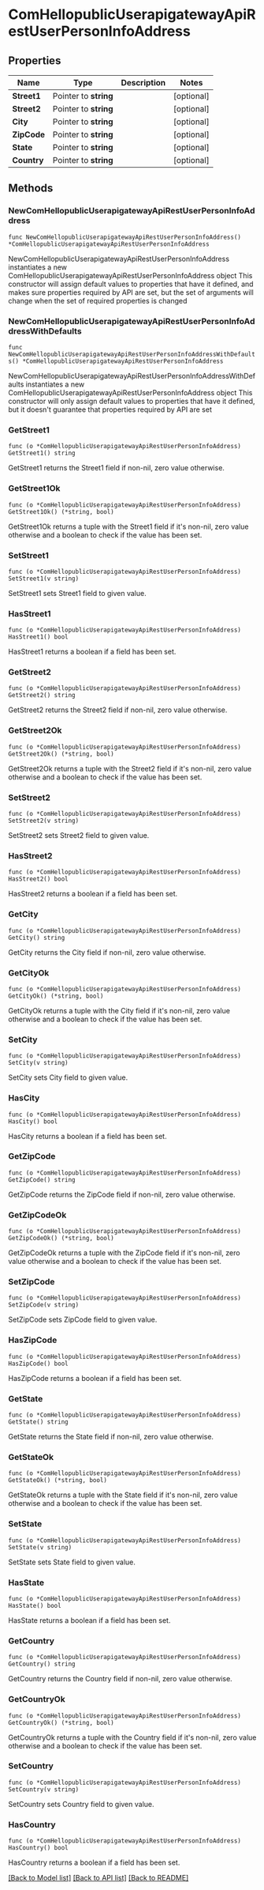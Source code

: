# ComHellopublicUserapigatewayApiRestUserPersonInfoAddress

## Properties

Name | Type | Description | Notes
------------ | ------------- | ------------- | -------------
**Street1** | Pointer to **string** |  | [optional] 
**Street2** | Pointer to **string** |  | [optional] 
**City** | Pointer to **string** |  | [optional] 
**ZipCode** | Pointer to **string** |  | [optional] 
**State** | Pointer to **string** |  | [optional] 
**Country** | Pointer to **string** |  | [optional] 

## Methods

### NewComHellopublicUserapigatewayApiRestUserPersonInfoAddress

`func NewComHellopublicUserapigatewayApiRestUserPersonInfoAddress() *ComHellopublicUserapigatewayApiRestUserPersonInfoAddress`

NewComHellopublicUserapigatewayApiRestUserPersonInfoAddress instantiates a new ComHellopublicUserapigatewayApiRestUserPersonInfoAddress object
This constructor will assign default values to properties that have it defined,
and makes sure properties required by API are set, but the set of arguments
will change when the set of required properties is changed

### NewComHellopublicUserapigatewayApiRestUserPersonInfoAddressWithDefaults

`func NewComHellopublicUserapigatewayApiRestUserPersonInfoAddressWithDefaults() *ComHellopublicUserapigatewayApiRestUserPersonInfoAddress`

NewComHellopublicUserapigatewayApiRestUserPersonInfoAddressWithDefaults instantiates a new ComHellopublicUserapigatewayApiRestUserPersonInfoAddress object
This constructor will only assign default values to properties that have it defined,
but it doesn't guarantee that properties required by API are set

### GetStreet1

`func (o *ComHellopublicUserapigatewayApiRestUserPersonInfoAddress) GetStreet1() string`

GetStreet1 returns the Street1 field if non-nil, zero value otherwise.

### GetStreet1Ok

`func (o *ComHellopublicUserapigatewayApiRestUserPersonInfoAddress) GetStreet1Ok() (*string, bool)`

GetStreet1Ok returns a tuple with the Street1 field if it's non-nil, zero value otherwise
and a boolean to check if the value has been set.

### SetStreet1

`func (o *ComHellopublicUserapigatewayApiRestUserPersonInfoAddress) SetStreet1(v string)`

SetStreet1 sets Street1 field to given value.

### HasStreet1

`func (o *ComHellopublicUserapigatewayApiRestUserPersonInfoAddress) HasStreet1() bool`

HasStreet1 returns a boolean if a field has been set.

### GetStreet2

`func (o *ComHellopublicUserapigatewayApiRestUserPersonInfoAddress) GetStreet2() string`

GetStreet2 returns the Street2 field if non-nil, zero value otherwise.

### GetStreet2Ok

`func (o *ComHellopublicUserapigatewayApiRestUserPersonInfoAddress) GetStreet2Ok() (*string, bool)`

GetStreet2Ok returns a tuple with the Street2 field if it's non-nil, zero value otherwise
and a boolean to check if the value has been set.

### SetStreet2

`func (o *ComHellopublicUserapigatewayApiRestUserPersonInfoAddress) SetStreet2(v string)`

SetStreet2 sets Street2 field to given value.

### HasStreet2

`func (o *ComHellopublicUserapigatewayApiRestUserPersonInfoAddress) HasStreet2() bool`

HasStreet2 returns a boolean if a field has been set.

### GetCity

`func (o *ComHellopublicUserapigatewayApiRestUserPersonInfoAddress) GetCity() string`

GetCity returns the City field if non-nil, zero value otherwise.

### GetCityOk

`func (o *ComHellopublicUserapigatewayApiRestUserPersonInfoAddress) GetCityOk() (*string, bool)`

GetCityOk returns a tuple with the City field if it's non-nil, zero value otherwise
and a boolean to check if the value has been set.

### SetCity

`func (o *ComHellopublicUserapigatewayApiRestUserPersonInfoAddress) SetCity(v string)`

SetCity sets City field to given value.

### HasCity

`func (o *ComHellopublicUserapigatewayApiRestUserPersonInfoAddress) HasCity() bool`

HasCity returns a boolean if a field has been set.

### GetZipCode

`func (o *ComHellopublicUserapigatewayApiRestUserPersonInfoAddress) GetZipCode() string`

GetZipCode returns the ZipCode field if non-nil, zero value otherwise.

### GetZipCodeOk

`func (o *ComHellopublicUserapigatewayApiRestUserPersonInfoAddress) GetZipCodeOk() (*string, bool)`

GetZipCodeOk returns a tuple with the ZipCode field if it's non-nil, zero value otherwise
and a boolean to check if the value has been set.

### SetZipCode

`func (o *ComHellopublicUserapigatewayApiRestUserPersonInfoAddress) SetZipCode(v string)`

SetZipCode sets ZipCode field to given value.

### HasZipCode

`func (o *ComHellopublicUserapigatewayApiRestUserPersonInfoAddress) HasZipCode() bool`

HasZipCode returns a boolean if a field has been set.

### GetState

`func (o *ComHellopublicUserapigatewayApiRestUserPersonInfoAddress) GetState() string`

GetState returns the State field if non-nil, zero value otherwise.

### GetStateOk

`func (o *ComHellopublicUserapigatewayApiRestUserPersonInfoAddress) GetStateOk() (*string, bool)`

GetStateOk returns a tuple with the State field if it's non-nil, zero value otherwise
and a boolean to check if the value has been set.

### SetState

`func (o *ComHellopublicUserapigatewayApiRestUserPersonInfoAddress) SetState(v string)`

SetState sets State field to given value.

### HasState

`func (o *ComHellopublicUserapigatewayApiRestUserPersonInfoAddress) HasState() bool`

HasState returns a boolean if a field has been set.

### GetCountry

`func (o *ComHellopublicUserapigatewayApiRestUserPersonInfoAddress) GetCountry() string`

GetCountry returns the Country field if non-nil, zero value otherwise.

### GetCountryOk

`func (o *ComHellopublicUserapigatewayApiRestUserPersonInfoAddress) GetCountryOk() (*string, bool)`

GetCountryOk returns a tuple with the Country field if it's non-nil, zero value otherwise
and a boolean to check if the value has been set.

### SetCountry

`func (o *ComHellopublicUserapigatewayApiRestUserPersonInfoAddress) SetCountry(v string)`

SetCountry sets Country field to given value.

### HasCountry

`func (o *ComHellopublicUserapigatewayApiRestUserPersonInfoAddress) HasCountry() bool`

HasCountry returns a boolean if a field has been set.


[[Back to Model list]](../README.md#documentation-for-models) [[Back to API list]](../README.md#documentation-for-api-endpoints) [[Back to README]](../README.md)


